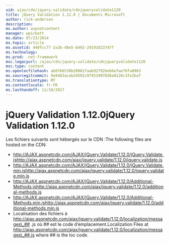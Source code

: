 ```yaml
---
uid: ajax/cdn/jquery-validate/cdnjqueryvalidate1120
title: jQuery Validation 1.12.0 | Documents Microsoft
author: rick-anderson
description: 
ms.author: aspnetcontent
manager: wpickett
ms.date: 07/23/2014
ms.topic: article
ms.assetid: 440fcc77-2a3b-48e5-b492-29191823747f
ms.technology: 
ms.prod: .net-framework
msc.legacyurl: /ajax/cdn/jquery-validate/cdnjqueryvalidate1120
msc.type: content
ms.openlocfilehash: ab8766538b20981faab92f926eb6efae76fa0903
ms.sourcegitcommit: 9a9483aceb34591c97451997036a9120c3fe2baf
ms.translationtype: MT
ms.contentlocale: fr-FR
ms.lasthandoff: 11/10/2017
---
```

<a name="jquery-validation-1120"></a><span data-ttu-id="fd824-102">jQuery Validation 1.12.0</span><span class="sxs-lookup"><span data-stu-id="fd824-102">jQuery Validation 1.12.0</span></span>
====================
<span data-ttu-id="fd824-103">Les fichiers suivants sont hébergés sur le CDN :</span><span class="sxs-lookup"><span data-stu-id="fd824-103">The following files are hosted on the CDN:</span></span>

- <span data-ttu-id="fd824-104">http://AJAX.aspnetcdn.com/AJAX/jQuery.Validate/1.12.0/jQuery.Validate.js</span><span class="sxs-lookup"><span data-stu-id="fd824-104">http://ajax.aspnetcdn.com/ajax/jquery.validate/1.12.0/jquery.validate.js</span></span>
- <span data-ttu-id="fd824-105">http://AJAX.aspnetcdn.com/AJAX/jQuery.Validate/1.12.0/jQuery.Validate.min.js</span><span class="sxs-lookup"><span data-stu-id="fd824-105">http://ajax.aspnetcdn.com/ajax/jquery.validate/1.12.0/jquery.validate.min.js</span></span>
- <span data-ttu-id="fd824-106">http://AJAX.aspnetcdn.com/AJAX/jQuery.Validate/1.12.0/Additional-Methods.js</span><span class="sxs-lookup"><span data-stu-id="fd824-106">http://ajax.aspnetcdn.com/ajax/jquery.validate/1.12.0/additional-methods.js</span></span>
- <span data-ttu-id="fd824-107">http://AJAX.aspnetcdn.com/AJAX/jQuery.Validate/1.12.0/Additional-Methods.min.js</span><span class="sxs-lookup"><span data-stu-id="fd824-107">http://ajax.aspnetcdn.com/ajax/jquery.validate/1.12.0/additional-methods.min.js</span></span>
- <span data-ttu-id="fd824-108">Localisation des fichiers à http://ajax.aspnetcdn.com/ajax/jquery.validate/1.12.0/localization/messages\_## .js où ## est le code d’emplacement.</span><span class="sxs-lookup"><span data-stu-id="fd824-108">Localization Files at http://ajax.aspnetcdn.com/ajax/jquery.validate/1.12.0/localization/messages\_##.js where ## is the loc code.</span></span>

